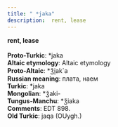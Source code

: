 ```yaml
---
title: " *jaka"
description:  rent, lease
---
```

<strong> rent, lease</strong><br><br>
<strong>Proto-Turkic</strong>:  *jaka<br>
<strong>Altaic etymology</strong>:  Altaic etymology<br>
<strong> Proto-Altaic</strong>:  *ǯi̯ak`a<br>
<strong>Russian meaning</strong>:  плата, наем<br>
<strong>Turkic</strong>:  *jaka<br>
<strong>Mongolian</strong>:  *ǯaki-<br>
<strong>Tungus-Manchu</strong>:  *ǯiaka<br>
<strong>Comments</strong>:  EDT 898.<br>
<strong>Old Turkic</strong>:  jaqa (OUygh.)<br>


